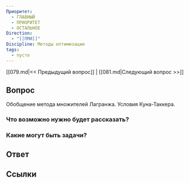 ```yaml
---
Приоритет:
  - ГЛАВНЫЙ
  - ПРИОРИТЕТ
  - ОСТАЛЬНОЕ
Direction:
  - "[[ПМИ]]" 
Discipline: Методы оптимизации 
tags:
  - пусто
---
```

[[079.md|<< Предыдущий вопрос]] | [[081.md|Следующий вопрос >>]]
## Вопрос

Обобщение метода множителей Лагранжа. Условия Куна-Таккера.

### Что возможно нужно будет рассказать?

### Какие могут быть задачи?

## Ответ

## Ссылки
